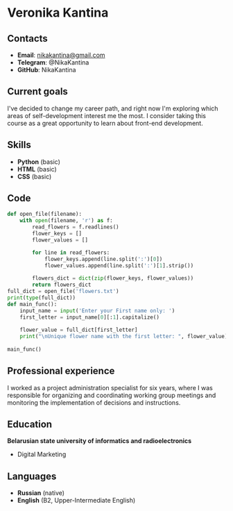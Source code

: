 # Veronika Kantina

## Contacts
- **Email**: nikakantina@gmail.com
- **Telegram**: @NikaKantina
- **GitHub**: NikaKantina

## Current goals
I've decided to change my career path, and right now I'm exploring which areas of self-development interest me the most. I consider taking this course as a great opportunity to learn about front-end development.

## Skills
- **Python** (basic)
- **HTML** (basic)
- **CSS** (basic)

## Code
```python
def open_file(filename):
    with open(filename, 'r') as f:
        read_flowers = f.readlines()
        flower_keys = []
        flower_values = []

        for line in read_flowers:
            flower_keys.append(line.split(':')[0]) 
            flower_values.append(line.split(':')[1].strip())
    
        flowers_dict = dict(zip(flower_keys, flower_values))
        return flowers_dict
full_dict = open_file('flowers.txt')
print(type(full_dict))
def main_func():
    input_name = input('Enter your First name only: ')
    first_letter = input_name[0][:1].capitalize() 
    
    flower_value = full_dict[first_letter]
    print("\nUnique flower name with the first letter: ", flower_value)
    
main_func()
```
## Professional experience
I worked as a project administration specialist for six years, where I was responsible for organizing and coordinating working group meetings and monitoring the implementation of decisions and instructions.

## Education
**Belarusian state university of informatics and radioelectronics**
- Digital Marketing

## Languages
- **Russian** (native)
- **English** (B2, Upper-Intermediate English)

